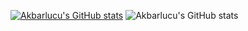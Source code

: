 [![Akbarlucu's GitHub stats](https://github-readme-stats.vercel.app/api?username=akbarlucu)](https://github.com/akbarlucu/github-readme-stats)
![Akbarlucu's GitHub stats](https://github-readme-stats.vercel.app/api?username=akbarlucu&theme=transparent&show_icons=true)
